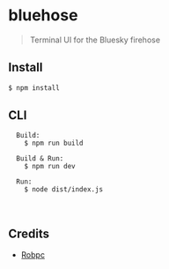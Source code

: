 # bluehose

> Terminal UI for the Bluesky firehose

## Install

```bash
$ npm install
```

## CLI
```
  Build:
    $ npm run build

  Build & Run:
    $ npm run dev

  Run:
    $ node dist/index.js
```



&nbsp;

## Credits
- [Robpc](https://github.com/robpc/bluesky-firehose-test/tree/main)